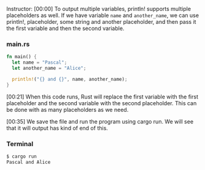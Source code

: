 Instructor: [00:00] To output multiple variables, println! supports multiple placeholders as well. If we have variable `name` and `another_name`, we can use println!, placeholder, some string and another placeholder, and then pass it the first variable and then the second variable.

### main.rs
```rs
fn main() {
  let name = "Pascal";
  let another_name = "Alice";

  println!("{} and {}", name, another_name);
}
```

[00:21] When this code runs, Rust will replace the first variable with the first placeholder and the second variable with the second placeholder. This can be done with as many placeholders as we need.

[00:35] We save the file and run the program using cargo run. We will see that it will output has kind of end of this.

### Terminal
```bash
$ cargo run
Pascal and Alice
```